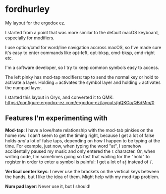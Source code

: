 fordhurley
===========

My layout for the ergodox ez.

I started from a point that was more similar to the default macOS keyboard,
especially for modifiers.

I use option/cmd for word/line navigation accross macOS, so I've made sure
it's easy to enter commands like opt-left, opt-bksp, cmd-bksp, cmd-right etc.

I'm a software developer, so I try to keep common symbols easy to access.

The left pinky has mod-tap modifiers: tap to send the normal key or hold to
activate a layer. Holding `a` activates the symbol layer and holding `z`
activates the numpad layer.

I started this layout in Oryx, and converted it to QMK:
https://configure.ergodox-ez.com/ergodox-ez/layouts/gQKOa/QBdMm/0


Features I'm experimenting with
--------------------------------

**Mod-tap**: I have a love/hate relationship with the mod-tab pinkies on the
home row. I can't seem to get the timing right, because I get a lot of false
holds *and* a lot of false taps, depending on how I happen to be typing at the
time. For example, just now, when typing the word "at", I somehow accidentally
paused my music and only entered the `t` character. Or, when writing code, I'm
sometimes going so fast that waiting for the "hold" to register in order to
enter a symbol is painful: I get a lot of `aj` instead of `{`.

**Vertical center keys**: I never use the brackets on the vertical keys between
the hands, but I like the idea of them. Might help with my mod-tap problem.

**Num pad layer**: Never use it, but I should!
